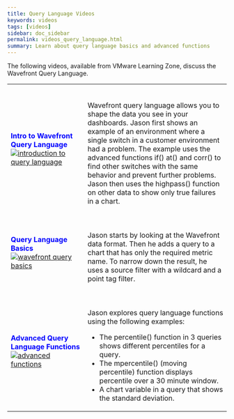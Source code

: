 ```yaml
---
title: Query Language Videos
keywords: videos
tags: [videos]
sidebar: doc_sidebar
permalink: videos_query_language.html
summary: Learn about query language basics and advanced functions
---
```

The following videos, available from  VMware Learning Zone, discuss the Wavefront Query Language.

<table style="width: 100%;">
<tbody>
<tr>
<td width="35%"><strong><font color="blue">Intro to Wavefront Query Language</font></strong><br> <a href="https://vmwarelearningzone.vmware.com/oltpublish/site/openlearn.do?dispatch=previewLesson&id=60b992dc-dc7a-11e7-a6ac-0cc47a352510&inner=true&player2=true" target="_blank"><img src="/images/v_ql_intro.png" alt="introduction to query language"/></a></td>
<td width="65%"><br><p>Wavefront query language allows you to shape the data you see in your dashboards. Jason first shows an example of an environment where a single switch in a customer environment had a problem. The example uses the advanced functions if() at() and corr() to find other switches with the same behavior and prevent further problems. Jason then uses the highpass() function on other data to show only true failures in a chart. </p> </td>
</tr>
<tr>
<td><strong><font color="blue">Query Language Basics</font></strong><br>
<a href="https://vmwarelearningzone.vmware.com/oltpublish/site/openlearn.do?dispatch=previewLesson&id=61f9391c-dc7a-11e7-a6ac-0cc47a352510&inner=true&player2=true" target="_blank"><img src="/images/v_ql_basics.png" alt="wavefront query basics"/></a></td>
<td><br>
<p>Jason starts by looking at the Wavefront data format. Then he adds a query to a chart that has only the required metric name. To narrow down the result, he uses a source filter with a wildcard and a point tag filter.  </p>
</td>
</tr>
<tr>
<td><strong><font color="blue">Advanced Query Language Functions</font></strong><br>
<a href="https://vmwarelearningzone.vmware.com/oltpublish/site/openlearn.do?dispatch=previewLesson&id=6601e213-dc7a-11e7-a6ac-0cc47a352510&inner=true&player2=true" target="_blank"><img src="/images/v_ql_advanced.png" alt="advanced functions"/></a></td>
<td><br>
<p>Jason explores query language functions using the following examples:
<ul>
<li>The percentile() function in 3 queries shows different percentiles for a query.</li>
<li>The mpercentile() (moving percentile) function displays percentile over a 30 minute window.</li>
<li>A chart variable in a query that shows the standard deviation.</li>
</ul></p>
</td>
</tr>
</tbody>
</table>
